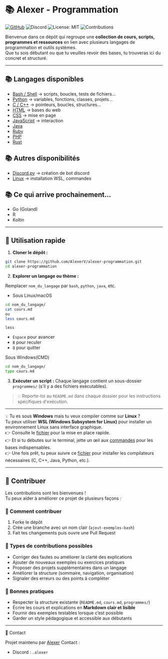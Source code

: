 # 📚 Alexer - Programmation

[![GitHub](https://img.shields.io/badge/GitHub-AlexerV-181717?logo=github)](https://github.com/AlexerV)
![Discord](https://img.shields.io/badge/Discord-.alexer-5865F2?logo=discord&logoColor=white)
![License: MIT](https://img.shields.io/badge/License-MIT-green.svg)
![Contributions](https://img.shields.io/badge/Contributions-Welcome-blue.svg)

Bienvenue dans ce dépôt qui regroupe une **collection de cours, scripts, programmes et ressources** en lien avec plusieurs langages de programmation et outils systèmes.  
Que tu sois débutant ou que tu veuilles revoir des bases, tu trouveras ici du concret et structuré.

---

## 📚 Langages disponibles
- [Bash / Shell](./bash/README.md) → scripts, boucles, tests de fichiers...
- [Python](./python/README.md) → variables, fonctions, classes, projets...
- [C / C++](./c-cpp/README.md) → pointeurs, boucles, structures...
- [HTML](./html/README.md) → bases du web
- [CSS](./css/README.md) → mise en page
- [JavaScript](./javascript/README.md) → interaction
- [Java](./java/README.md)
- [Ruby](./ruby/README.md)
- [PHP](./php/README.md)
- [Rust](./rust/README.md)


## 📚 Autres disponibilités
- [Discord.py](./discord.py/README.md) → création de bot discord
- [Linux](./linux/README.md) → installation WSL, commandes

## 📚 Ce qui arrive prochainement...
- Go (Goland)
- R
- Koltin

---

## 🚀 Utilisation rapide

1. **Cloner le dépôt :**
```bash
git clone https://github.com/AlexerV/alexer-programmation.git
cd alexer-programmation
```

2. **Explorer un langage ou thème :**

Remplacer `nom_du_langage` par `bash`, `python`, `java`, etc.

- Sous Linux/macOS
```bash
cd nom_du_langage/
cat cours.md
ou
less cours.md
```
`less`
  - `Espace` pour avancer
  - `B` pour reculer
  - `Q` pour quitter

Sous Windows(CMD)
```bash
cd nom_du_langage/
type cours.md
```

3. **Exécuter un script :**
Chaque langage contient un sous-dossier `programmes/` (s’il y a des fichiers exécutables).

>💡 Reporte-toi au `README.md` dans chaque dossier pour les instructions spécifiques d'exécution.

---

💡 Tu es sous **Windows** mais tu veux compiler comme sur **Linux** ?  
Tu peux utiliser **WSL (Windows Subsystem for Linux)** pour installer un environnement Linux sans interface graphique.  
👉 Consulte le [fichier](./linux/installation.md) pour la mise en place rapide.  
👉 Et si tu débutes sur le terminal, jette un œil aux [commandes](./linux/commandes.md) pour les bases indispensables.  
👉 Une fois prêt, tu peux suivre ce [fichier](./installations/compilateurs.md) pour installer les compilateurs nécessaires (C, C++, Java, Python, etc.).

---

## 🤝 Contribuer

Les contributions sont les bienvenues !  
Tu peux aider à améliorer ce projet de plusieurs façons :  

### 🚀 Comment contribuer
1. Forke le dépôt  
2. Crée une branche avec un nom clair (`ajout-exemples-bash`)  
3. Fait tes changements puis ouvre une Pull Request

### 📝 Types de contributions possibles
- Corriger des fautes ou améliorer la clarté des explications  
- Ajouter de nouveaux exemples ou exercices pratiques  
- Proposer des projets supplémentaires dans un langage  
- Améliorer la structure (sommaire, navigation, organisation)  
- Signaler des erreurs ou des points à compléter 

### 📌 Bonnes pratiques
- Respecter la structure existante (`README.md`, `cours.md`, `programmes/`)
- Écrire les cours et explications en **Markdown clair et lisible**
- Fournir des exemples testables lorsque c’est possible
- Garder un style pédagogique et accessible aux débutants

---

📩 Contact

Projet maintenu par [Alexer](https://github.com/AlexerV)
Contact :
- Discord : `.alexer`
